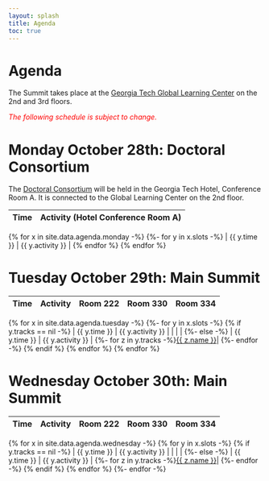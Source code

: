 ```yaml
---
layout: splash
title: Agenda
toc: true
---
```


<h1>Agenda</h1>

The Summit takes place at the <a href="/location">Georgia Tech Global Learning Center</a> on the 2nd and 3rd floors.

<font color="red"><em>The following schedule is subject to change.</em></font>

<h1>Monday October 28th: Doctoral Consortium</h1>

The <a href="/doctoral-consortium">Doctoral Consortium</a> will be held in the Georgia Tech Hotel, Conference Room A. It is connected to the Global Learning Center on the 2nd floor.

| Time | Activity (Hotel Conference Room A) | 
|------|----------|
{% for x in site.data.agenda.monday -%}
{%- for y in x.slots -%}
| {{ y.time }} | {{ y.activity }} | 
{% endfor %}
{% endfor %} 

<h1>Tuesday October 29th: Main Summit</h1>

| Time | Activity | Room 222 | Room 330 | Room 334 |
|------|----------|--------|--------|--------|
{% for x in site.data.agenda.tuesday -%}
{%- for y in x.slots -%}
{% if y.tracks == nil -%}
| {{ y.time }} | {{ y.activity }} | | | | 
{%- else -%}
| {{ y.time }} | {{ y.activity }} | {%- for z in y.tracks -%}<a href="/speakers/index.html#{{z.name}}">{{ z.name }}</a>|
{%- endfor -%}
{% endif %}
{% endfor %}
{% endfor %} 

<h1>Wednesday October 30th: Main Summit</h1>

| Time | Activity | Room 222 | Room 330 | Room 334 |
|------|----------|--------|--------|--------|
{% for x in site.data.agenda.wednesday -%}
{% for y in x.slots -%}
{% if y.tracks == nil -%}
| {{ y.time }} | {{ y.activity }} | | | | 
{%- else -%}
| {{ y.time }} | {{ y.activity }} | {%- for z in y.tracks -%}<a href="/speakers/index.html#{{z.name}}">{{ z.name }}</a>|
{%- endfor -%}
{% endif %}
{% endfor %}
{%- endfor -%} 


